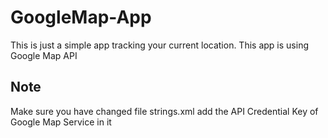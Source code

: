 # GoogleMap-App
This is just a simple app tracking your current location. This app is using Google Map API
## Note 
Make sure you have changed file strings.xml add the API Credential Key of Google Map Service in it
